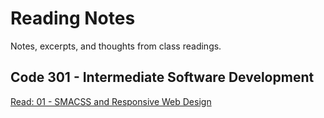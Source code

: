 # Reading Notes
Notes, excerpts, and thoughts from class readings.
## Code 301 - Intermediate Software Development
[Read: 01 - SMACSS and Responsive Web Design](reading-notes/SMACSS.md)

